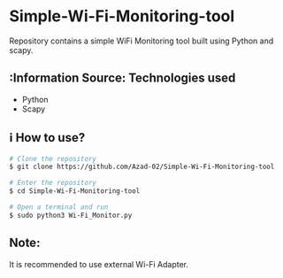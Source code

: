 # Simple-Wi-Fi-Monitoring-tool

Repository contains a simple WiFi Monitoring tool built using Python and scapy. 

## :Information Source: Technologies used
* Python
* Scapy

## :information_source: How to use?
```bash
# Clone the repository
$ git clone https://github.com/Azad-02/Simple-Wi-Fi-Monitoring-tool

# Enter the repository
$ cd Simple-Wi-Fi-Monitoring-tool

# Open a terminal and run
$ sudo python3 Wi-Fi_Monitor.py 
```

## Note: 
It is recommended to use external Wi-Fi Adapter.

